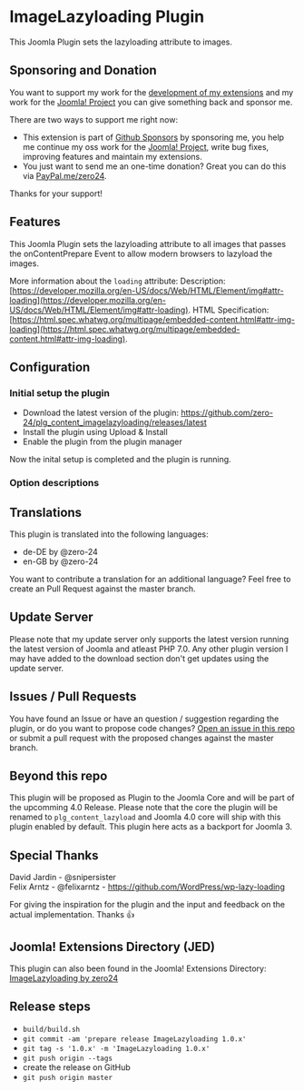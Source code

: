 # ImageLazyloading Plugin

This Joomla Plugin sets the lazyloading attribute to images.

## Sponsoring and Donation

You want to support my work for the [development of my extensions](https://extensions.joomla.org/profile/profile/details/200189/) and my work for the [Joomla! Project](https://volunteers.joomla.org/joomlers/248-tobias-zulauf) you can give something back and sponsor me.

There are two ways to support me right now:
- This extension is part of [Github Sponsors](https://github.com/sponsors/zero-24/) by sponsoring me, you help me continue my oss work for the [Joomla! Project](https://volunteers.joomla.org/joomlers/248-tobias-zulauf), write bug fixes, improving features and maintain my extensions.
- You just want to send me an one-time donation? Great you can do this via [PayPal.me/zero24](https://www.paypal.me/zero24).

Thanks for your support!

## Features

This Joomla Plugin sets the lazyloading attribute to all images that passes the onContentPrepare Event to allow modern browsers to lazyload the images.

More information about the `loading` attribute:
Description: [https://developer.mozilla.org/en-US/docs/Web/HTML/Element/img#attr-loading](https://developer.mozilla.org/en-US/docs/Web/HTML/Element/img#attr-loading).
HTML Specification: [https://html.spec.whatwg.org/multipage/embedded-content.html#attr-img-loading](https://html.spec.whatwg.org/multipage/embedded-content.html#attr-img-loading).

## Configuration

### Initial setup the plugin

- Download the latest version of the plugin: https://github.com/zero-24/plg_content_imagelazyloading/releases/latest
- Install the plugin using Upload & Install
- Enable the plugin from the plugin manager

Now the inital setup is completed and the plugin is running.

### Option descriptions

## Translations

This plugin is translated into the following languages:
- de-DE by @zero-24
- en-GB by @zero-24

You want to contribute a translation for an additional language? Feel free to create an Pull Request against the master branch.

## Update Server

Please note that my update server only supports the latest version running the latest version of Joomla and atleast PHP 7.0.
Any other plugin version I may have added to the download section don't get updates using the update server.

## Issues / Pull Requests

You have found an Issue or have an question / suggestion regarding the plugin, or do you want to propose code changes?
[Open an issue in this repo](https://github.com/zero-24/plg_content_imagelazyloading/issues/new) or submit a pull request with the proposed changes against the master branch.

## Beyond this repo

This plugin will be proposed as Plugin to the Joomla Core and will be part of the upcomming 4.0 Release. Please note that the core the plugin will be renamed to `plg_content_lazyload` and Joomla 4.0 core will ship with this plugin enabled by default. This plugin here acts as a backport for Joomla 3.

## Special Thanks

David Jardin - @snipersister  
Felix Arntz - @felixarntz - https://github.com/WordPress/wp-lazy-loading

For giving the inspiration for the plugin and the input and feedback on the actual implementation. Thanks :+1:

## Joomla! Extensions Directory (JED)

This plugin can also been found in the Joomla! Extensions Directory: [ImageLazyloading by zero24](https://extensions.joomla.org/extension/imagelazyloading/)

## Release steps

- `build/build.sh`
- `git commit -am 'prepare release ImageLazyloading 1.0.x'`
- `git tag -s '1.0.x' -m 'ImageLazyloading 1.0.x'`
- `git push origin --tags`
- create the release on GitHub
- `git push origin master`

